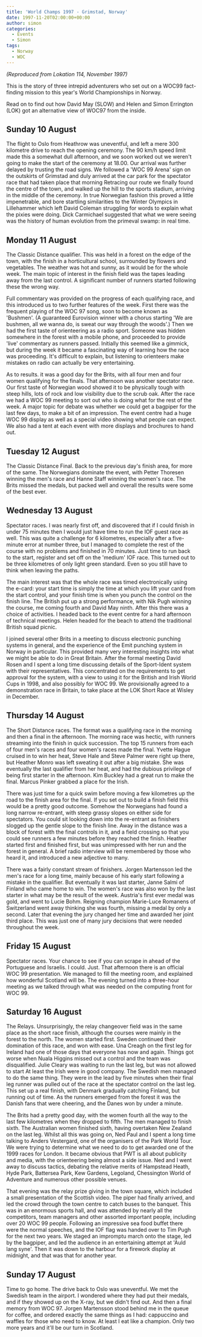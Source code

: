```yaml
---
title: 'World Champs 1997 - Grimstad, Norway'
date: 1997-11-20T02:00:00+00:00
author: simon
categories:
  - Events
  - Simon
tags:
  - Norway
  - WOC
---
```


_(Reproduced from Lokation 114, November 1997)_

This is the story of three intrepid adventurers who set out on a WOC99 fact-finding mission to this year's World Championships in Norway.

<!--more-->

Read on to find out how David May (SLOW) and Helen and Simon Errington (LOK) got an alternative view of WOC97 from the inside.

## Sunday 10 August

The flight to Oslo from Heathrow was uneventful, and left a mere 300 kilometre drive to reach the opening ceremony. The 90 km/h speed limit made this a somewhat dull afternoon, and we soon worked out we weren't going to make the start of the ceremony at 18.00. Our arrival was further delayed by trusting the road signs. We followed a 'WOC 99 Arena' sign on the outskirts of Grimstad and duly arrived at the car park for the spectator race that had taken place that morning Retracing our route we finally found the centre of the town, and walked up the hill to the sports stadium, arriving in the middle of the ceremony. In true Norwegian fashion this proved a little impenetrable, and bore startling similarities to the Winter Olympics in Lillehammer which left David Coleman struggling for words to explain what the pixies were doing. Dick Carmichael suggested that what we were seeing was the history of human evolution from the primeval swamp: in real time.

## Monday 11 August

The Classic Distance qualifier. This was held in a forest on the edge of the town, with the finish in a horticultural school, surrounded by flowers and vegetables. The weather was hot and sunny, as it would be for the whole week. The main topic of interest in the finish field was the tapes leading away from the last control. A significant number of runners started following these the wrong way.

Full commentary was provided on the progress of each qualifying race, and this introduced us to two further features of the week. First there was the frequent playing of the WOC 97 song, soon to become known as 'Bushmen'. (A guaranteed Eurovision winner with a chorus starting 'We are bushmen, all we wanna do, is sweat our way through the woods'.) Then we had the first taste of orienteering as a radio sport. Someone was hidden somewhere in the forest with a mobile phone, and proceeded to provide 'live' commentary as runners passed. Initially this seemed like a gimmick, but during the week it became a fascinating way of learning how the race was proceeding. It's difficult to explain, but listening to orienteers make mistakes on radio can actually be very entertaining.

As to results. it was a good day for the Brits, with all four men and four women qualifying for the finals. That afternoon was another spectator race. Our first taste of Norwegian wood showed it to be physically tough with steep hills, lots of rock and low visibility due to the scrub oak. After the race we had a WOC 99 meeting to sort out who is doing what for the rest of the week. A major topic for debate was whether we could get a bagpiper for the last few days, to make a bit of an impression. The event centre had a huge WOC 99 display as well as a special video showing what people can expect. We also had a tent at each event with more displays and brochures to hand out.

## Tuesday 12 August

The Classic Distance Final. Back to the previous day's finish area, for more of the same. The Norwegians dominate the event, with Petter Thoresen winning the men's race and Hanne Staff winning the women's race. The Brits missed the medals, but packed well and overall the results were some of the best ever.

## Wednesday 13 August

Spectator races. I was nearly first off, and discovered that if I could finish in under 75 minutes then I would just have time to run the IOF guest race as well. This was quite a challenge for 6 kilometres, especially after a five-minute error at number three, but I managed to complete the rest of the course with no problems and finished in 70 minutes. Just time to run back to the start, register and set off on the 'medium' IOF race. This turned out to be three kilometres of only light green standard. Even so you still have to think when leaving the paths.

The main interest was that the whole race was timed electronically using the e-card: your start time is simply the time at which you lift your card from the start control, and your finish time is when you punch the control on the finish line. The British put up a strong performance, with Nik Pugh winning the course, me coming fourth and David May ninth. After this there was a choice of activities. I headed back to the event centre for a hard afternoon of technical meetings. Helen headed for the beach to attend the traditional British squad picnic.

I joined several other Brits in a meeting to discuss electronic punching systems in general, and the experience of the Emit punching system in Norway in particular. This provided many very interesting insights into what we might be able to do in Great Britain. After the formal meeting David Rosen and I spent a long time discussing details of the Sport-Ident system with their representatives. This concentrated on the requirements to get approval for the system, with a view to using it for the British and Irish World Cups in 1998, and also possibly for WOC 99. We provisionally agreed to a demonstration race in Britain, to take place at the LOK Short Race at Wisley in December.

## Thursday 14 August

The Short Distance races. The format was a qualifying race in the morning and then a final in the afternoon. The morning race was hectic, with runners streaming into the finish in quick succession. The top 15 runners from each of four men's races and four women's races made the final. Yvette Hague cruised in to win her heat, Steve Hale and Steve Palmer were right up there, but Heather Monro was left sweating it out after a big mistake. She was eventually the last qualifier from her heat, and had the dubious privilege of being first starter in the afternoon. Kim Buckley had a great run to make the final. Marcus Pinker grabbed a place for the Irish.

There was just time for a quick swim before moving a few kilometres up the road to the finish area for the final. If you set out to build a finish field this would be a pretty good outcome. Somehow the Norwegians had found a long narrow re-entrant, with steep grassy slopes on either side for spectators. You could sit looking down into the re-entrant as finishers slogged up the gentle slope to the finish line. Away in the distance was a block of forest with the final controls in it, and a field crossing so that you could see runners a few minutes before they reached the finish. Heather started first and finished first, but was unimpressed with her run and the forest in general. A brief radio interview will be remembered by those who heard it, and introduced a new adjective to many.

There was a fairly constant stream of finishers. Jorgen Martensson led the men's race for a long time, mainly because of his early start following a mistake in the qualifier. But eventually it was last starter, Janne Salmi of Finland who came home to win. The women's race was also won by the last starter in what may be the result of the week. Austria's first ever medal was gold, and went to Lucie Bohm. Reigning champion Marie-Luce Romanens of Switzerland went away thinking she was fourth, missing a medal by only a second. Later that evening the jury changed her time and awarded her joint third place. This was just one of many jury decisions that were needed throughout the week.

## Friday 15 August

Spectator races. Your chance to see if you can scrape in ahead of the Portuguese and Israelis. I could. Just. That afternoon there is an official WOC 99 presentation. We managed to fill the meeting room, and explained how wonderful Scotland will be. The evening turned into a three-hour meeting as we talked through what was needed on the computing front for WOC 99.

## Saturday 16 August

The Relays. Unsurprisingly, the relay changeover field was in the same place as the short race finish, although the courses were mainly in the forest to the north. The women started first. Sweden continued their domination of this race, and won with ease. Una Creagh on the first leg for Ireland had one of those days that everyone has now and again. Things got worse when Nuala Higgins missed out a control and the team was disqualified. Julie Cleary was waiting to run the last leg, but was not allowed to start At least the Irish were in good company. The Swedish men managed to do the same thing. They were in the lead by five minutes when their final leg runner was pulled out of the race at the spectator control on the last leg. This set up a real finish, with Denmark gradually catching Finland, but running out of time. As the runners emerged from the forest it was the Danish fans that were cheering, and the Danes won by under a minute.

The Brits had a pretty good day, with the women fourth all the way to the last few kilometres when they dropped to fifth. The men managed to finish sixth. The Australian women finished sixth, having overtaken New Zealand on the last leg. Whilst all this was going on, Ned Paul and I spent a long time talking to Anders Vestergard, one of the organisers of the Park World Tour. We were trying to determine what we need to do to get awarded one of the 1999 races for London. It became obvious that PWT is all about publicity and media, with the orienteering being almost a side issue. Ned and I went away to discuss tactics, debating the relative merits of Hampstead Heath, Hyde Park, Battersea Park, Kew Gardens, Legoland, Chessington World of Adventure and numerous other possible venues.

That evening was the relay prize giving in the town square, which included a small presentation of the Scottish video. The piper had finally arrived, and led the crowd through the town centre to catch buses to the banquet. This was in an enormous sports hall, and was attended by nearly all the competitors, team managers and other assorted important people, including over 20 WOC 99 people. Following an impressive sea food buffet there were the normal speeches, and the IOF flag was handed over to Tim Pugh for the next two years. We staged an impromptu march onto the stage, led by the bagpiper, and led the audience in an entertaining attempt at 'Auld lang syne'. Then it was down to the harbour for a firework display at midnight, and that was that for another year.

## Sunday 17 August

Time to go home. The drive back to Oslo was uneventful. We met the Swedish team in the airport. I wondered where they had put their medals, and if they showed up on the X-ray, but we didn't find out. And then a final memory from WOC 97. Jorgen Martensson stood behind me in the queue for coffee, and ordered exactly the same things as I had: cappuccino and waffles for those who need to know. At least I eat like a champion. Only two more years and it'll be our turn in Scotland.

